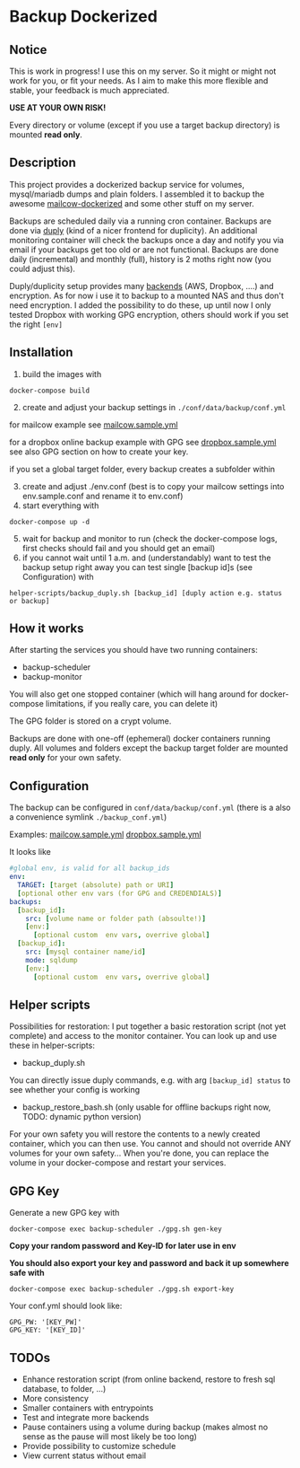 # Backup Dockerized

## Notice
This is work in progress! I use this on my server. So it might or might not work for you, or fit your needs.
As I aim to make this more flexible and stable, your feedback is much appreciated.

**USE AT YOUR OWN RISK!**

Every directory or volume (except if you use a target backup directory) is mounted **read only**.

## Description
This project provides a dockerized backup service for volumes, mysql/mariadb dumps and plain folders. I assembled it to backup the awesome [mailcow-dockerized](https://www.github.com/mailcow/mailcow-dockerized) and some other stuff on my server.

Backups are scheduled daily via a running cron container. Backups are done via [duply](http://duply.net) (kind of a nicer frontend for duplicity).
An additional monitoring container will check the backups once a day and notify you via email if your backups get too old or are not functional.
Backups are done daily (incremental) and monthly (full), history is 2 moths right now (you could adjust this).

Duply/duplicity setup provides many [backends](http://duplicity.nongnu.org/index.html) (AWS, Dropbox, ....) and encryption.
As for now i use it to backup to a mounted NAS and thus don't need encryption.
I added the possibility to do these, up until now I only tested Dropbox with working GPG encryption, others should work if you set the right `[env]`

## Installation
1. build the images with
```
docker-compose build
```

2. create and adjust your backup settings in `./conf/data/backup/conf.yml` 

for mailcow example see [mailcow.sample.yml](../master/data/conf/backup/mailcow.sample.yml)

for a dropbox online backup example with GPG see [dropbox.sample.yml](../master/data/conf/backup/dropbox.sample.yml)
see also GPG section on how to create your key.

if you set a global target folder, every backup creates a subfolder within

3. create and adjust ./env.conf (best is to copy your mailcow settings into env.sample.conf and rename it to env.conf)
4. start everything with
```
docker-compose up -d
```
5. wait for backup and monitor to run (check the docker-compose logs, first checks should fail and you should get an email)
6. if you cannot wait until 1 a.m. and (understandably) want to test the backup setup right away you can test single [backup id]s (see Configuration)
 with
```
helper-scripts/backup_duply.sh [backup_id] [duply action e.g. status or backup]
```


## How it works
After starting the services you should have two running containers:
 + backup-scheduler
 + backup-monitor

You will also get one stopped container (which will hang around for docker-compose limitations, if you really care, you can delete it)

The GPG folder is stored on a crypt volume.

Backups are done with one-off (ephemeral) docker containers running duply. All volumes and folders except the backup target folder are mounted **read only** for your own safety.

## Configuration
The backup can be configured in `conf/data/backup/conf.yml` (there is a also a convenience symlink `./backup_conf.yml`)

Examples:
[mailcow.sample.yml](../master/data/conf/backup/mailcow.sample.yml)
[dropbox.sample.yml](../master/data/conf/backup/dropbox.sample.yml)

It looks like

```yaml
#global env, is valid for all backup_ids 
env:
  TARGET: [target (absolute) path or URI]
  [optional other env vars (for GPG and CREDENDIALS)]
backups:
  [backup_id]:
    src: [volume name or folder path (absoulte!)]
    [env:]
      [optional custom  env vars, overrive global]
  [backup_id]:
    src: [mysql container name/id]
    mode: sqldump
    [env:]
      [optional custom  env vars, overrive global]
```

## Helper scripts

Possibilities for restoration:
I put together a basic restoration script (not yet complete) and access to the monitor container.
You can look up and use these in helper-scripts:

+ backup_duply.sh

You can directly issue duply commands, e.g. with arg `[backup_id] status` to see whether your config is working

+ backup_restore_bash.sh (only usable for offline backups right now, TODO: dynamic python version)

For your own safety you will restore the contents to a newly created container, which you can then use.
You cannot and should not override ANY volumes for your own safety...
When you're done, you can replace the volume in your docker-compose and restart your services.

## GPG Key

Generate a new GPG key with

```
docker-compose exec backup-scheduler ./gpg.sh gen-key
```

**Copy your random password and Key-ID for later use in env**

**You should also export your key and password and back it up somewhere safe with**

```
docker-compose exec backup-scheduler ./gpg.sh export-key
```

Your conf.yml should look like:

```
GPG_PW: '[KEY_PW]'
GPG_KEY: '[KEY_ID]'
```


## TODOs
 + Enhance restoration script (from online backend, restore to fresh sql database, to folder, ...)
 + More consistency
 + Smaller containers with entrypoints
 + Test and integrate more backends
 + Pause containers using a volume during backup (makes almost no sense as the pause will most likely be too long)
 + Provide possibility to customize schedule
 + View current status without email
